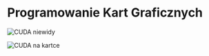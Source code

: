 # Programowanie Kart Graficznych

![CUDA niewidy](https://user-images.githubusercontent.com/12998256/96679534-20a8ce80-1374-11eb-8f1e-c929e82f6b45.png)

![CUDA na kartce](https://user-images.githubusercontent.com/12998256/96035411-4bba8c00-0e63-11eb-9bce-0c2eafd42cfa.jpg)
